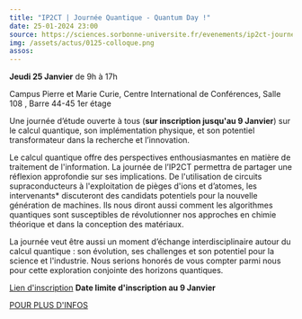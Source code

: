 ```yaml
---
title: "IP2CT | Journée Quantique - Quantum Day !"
date: 25-01-2024 23:00
source: https://sciences.sorbonne-universite.fr/evenements/ip2ct-journee-quantique-quantum-day
img: /assets/actus/0125-colloque.png
assos:
---
```


__Jeudi 25 Janvier__ de 9h à 17h

Campus Pierre et Marie Curie, Centre International de Conférences, Salle 108 , Barre 44-45 1er étage

Une journée d’étude ouverte à tous (__sur inscription jusqu'au 9 Janvier__) sur le calcul quantique, son implémentation physique, et son potentiel transformateur dans la recherche et l’innovation.

Le calcul quantique offre des perspectives enthousiasmantes en matière de traitement de l'information. La journée de l’IP2CT permettra de partager une réflexion approfondie sur ses implications. De l'utilisation de circuits supraconducteurs à l'exploitation de pièges d'ions et d’atomes, les intervenants* discuteront des candidats potentiels pour la nouvelle génération de machines. Ils nous diront aussi comment les algorithmes quantiques sont susceptibles de révolutionner nos approches en chimie théorique et dans la conception des matériaux.

La journée veut être aussi un moment d’échange interdisciplinaire autour du calcul quantique : son évolution, ses challenges et son potentiel pour la science et l'industrie. Nous serions honorés de vous compter parmi nous pour cette exploration conjointe des horizons quantiques.

[Lien d'inscription](https://docs.google.com/forms/d/e/1FAIpQLSf_q8GHE_H2l77LuUBeeWqNy30A11HLqkIFrbGO3UUJk-wSVw/viewform) __Date limite d'inscription au 9 Janvier__

[POUR PLUS D'INFOS](https://sciences.sorbonne-universite.fr/evenements/ip2ct-journee-quantique-quantum-day)